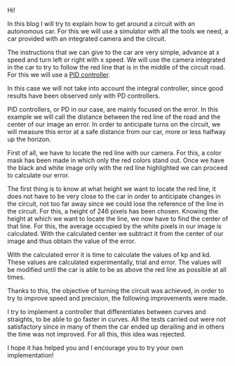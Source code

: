 Hi! 

In this blog I will try to explain how to get around a circuit with an autonomous car. For this we will use a simulator with all the tools we need, a car provided with an integrated camera and the circuit.

The instructions that we can give to the car are very simple, advance at x speed and turn left or right with x speed. We will use the camera integrated in the car to try to follow the red line that is in the middle of the circuit road. For this we will use a [PID controller](https://en.wikipedia.org/wiki/PID_controller).

In this case we will not take into account the integral controller, since good results have been observed only with PD controllers.

PID controllers, or PD in our case, are mainly focused on the error. In this example we will call the distance between the red line of the road and the center of our image an error. In order to anticipate turns on the circuit, we will measure this error at a safe distance from our car, more or less halfway up the horizon.

First of all, we have to locate the red line with our camera. For this, a color mask has been made in which only the red colors stand out. Once we have the black and white image only with the red line highlighted we can proceed to calculate our error.

The first thing is to know at what height we want to locate the red line, it does not have to be very close to the car in order to anticipate changes in the circuit, not too far away since we could lose the reference of the line in the circuit. For this, a height of 246 pixels has been chosen. Knowing the height at which we want to locate the line, we now have to find the center of that line. For this, the average occupied by the white pixels in our image is calculated. With the calculated center we subtract it from the center of our image and thus obtain the value of the error.

With the calculated error it is time to calculate the values ​​of kp and kd. These values ​​are calculated experimentally, trial and error. The values ​​will be modified until the car is able to be as above the red line as possible at all times.

Thanks to this, the objective of turning the circuit was achieved, in order to try to improve speed and precision, the following improvements were made.

I try to implement a controller that differentiates between curves and straights, to be able to go faster in curves. All the tests carried out were not satisfactory since in many of them the car ended up derailing and in others the time was not improved. For all this, this idea was rejected.

I hope it has helped you and I encourage you to try your own implementation!